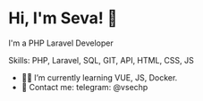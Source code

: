 
# Hi, I'm Seva! 👋
I'm a PHP Laravel Developer

Skills: PHP, Laravel, SQL, GIT, API, HTML, CSS,  JS

- 👨‍💻  I’m currently learning VUE, JS, Docker.  
- 📩 Сontact me: telegram: @vsechp
